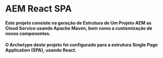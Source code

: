 # AEM React SPA

#### Este projeto consiste na geração de Estrutura de Um Projeto AEM as Cloud Service usando Apache Maven, bem como a customização de novos componentes. 
#### O Archetype deste projeto foi configurado para a estrutura Single Page Application (SPA), usando React.
